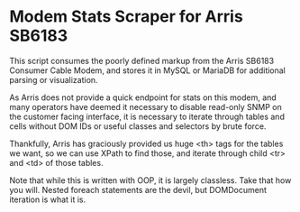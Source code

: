 # Modem Stats Scraper for Arris SB6183

This script consumes the poorly defined markup from the Arris SB6183 
Consumer Cable Modem, and stores it in MySQL or MariaDB for additional 
parsing or visualization.

As Arris does not provide a quick endpoint for stats on this modem, and many
operators have deemed it necessary to disable read-only SNMP on the customer
facing interface, it is necessary to iterate through tables and cells 
without DOM IDs or useful classes and selectors by brute force.

Thankfully, Arris has graciously provided us huge \<th\> tags for the tables
we want, so we can use XPath to find those, and iterate through child \<tr\>  
and \<td\> of those tables.

Note that while this is written with OOP, it is largely classless. Take that
how you will. Nested foreach statements are the devil, but DOMDocument 
iteration is what it is.
